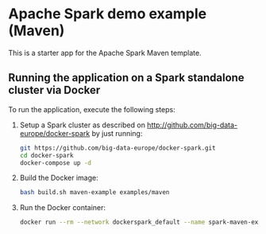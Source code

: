 # Apache Spark demo example (Maven)
This is a starter app for the Apache Spark Maven template.

## Running the application on a Spark standalone cluster via Docker

To run the application, execute the following steps:

1. Setup a Spark cluster as described on http://github.com/big-data-europe/docker-spark by just running: 
    ```bash
    git https://github.com/big-data-europe/docker-spark.git
    cd docker-spark
    docker-compose up -d
    ```
2. Build the Docker image:
    ```bash
    bash build.sh maven-example examples/maven
    ```
3. Run the Docker container:
    ```bash
    docker run --rm --network dockerspark_default --name spark-maven-example bde2020/spark-maven-example:3.2.0-hadoop3.2
    ```